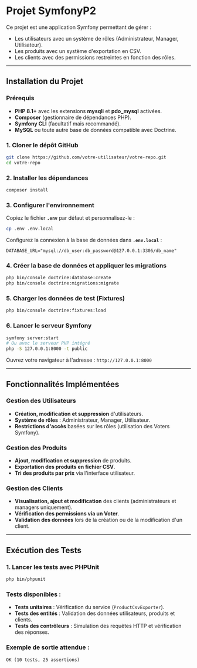 
# Projet SymfonyP2

Ce projet est une application Symfony permettant de gérer :
- Les utilisateurs avec un système de rôles (Administrateur, Manager, Utilisateur).
- Les produits avec un système d'exportation en CSV.
- Les clients avec des permissions restreintes en fonction des rôles.

---

## **Installation du Projet**

### **Prérequis**
- **PHP 8.1+** avec les extensions **mysqli** et **pdo_mysql** activées.
- **Composer** (gestionnaire de dépendances PHP).
- **Symfony CLI** (facultatif mais recommandé).
- **MySQL** ou toute autre base de données compatible avec Doctrine.

### **1. Cloner le dépôt GitHub**
```bash
git clone https://github.com/votre-utilisateur/votre-repo.git
cd votre-repo
```

### **2. Installer les dépendances**
```bash
composer install
```

### **3. Configurer l'environnement**
Copiez le fichier **`.env`** par défaut et personnalisez-le :
```bash
cp .env .env.local
```

Configurez la connexion à la base de données dans **`.env.local`** :
```env
DATABASE_URL="mysql://db_user:db_password@127.0.0.1:3306/db_name"
```

### **4. Créer la base de données et appliquer les migrations**
```bash
php bin/console doctrine:database:create
php bin/console doctrine:migrations:migrate
```

### **5. Charger les données de test (Fixtures)**
```bash
php bin/console doctrine:fixtures:load
```

### **6. Lancer le serveur Symfony**
```bash
symfony server:start
# Ou avec le serveur PHP intégré
php -S 127.0.0.1:8000 -t public
```

Ouvrez votre navigateur à l'adresse :
```http://127.0.0.1:8000```

---

## **Fonctionnalités Implémentées**

### **Gestion des Utilisateurs**
- **Création, modification et suppression** d'utilisateurs.
- **Système de rôles** : Administrateur, Manager, Utilisateur.
- **Restrictions d'accès** basées sur les rôles (utilisation des Voters Symfony).

### **Gestion des Produits**
- **Ajout, modification et suppression** de produits.
- **Exportation des produits en fichier CSV**.
- **Tri des produits par prix** via l'interface utilisateur.

### **Gestion des Clients**
- **Visualisation, ajout et modification** des clients (administrateurs et managers uniquement).
- **Vérification des permissions via un Voter**.
- **Validation des données** lors de la création ou de la modification d'un client.

---

## **Exécution des Tests**

### **1. Lancer les tests avec PHPUnit**
```bash
php bin/phpunit
```

### **Tests disponibles :**
- **Tests unitaires** : Vérification du service (`ProductCsvExporter`).
- **Tests des entités** : Validation des données utilisateurs, produits et clients.
- **Tests des contrôleurs** : Simulation des requêtes HTTP et vérification des réponses.

### **Exemple de sortie attendue :**
```plaintext
OK (10 tests, 25 assertions)
```
